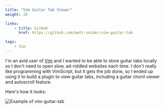 ```yaml
---
title: "Vim Guitar Tab Viewer"
weight: 20

links:
    - title: GitHub
      href: https://github.com/matt-snider/vim-guitar-tab

tags:
    - Vim
---
```


I'm an avid user of [Vim][vim] and I wanted to be able to store guitar tabs locally so
I don't need to open slow, ad-riddled websites each time. I don't really like programming
with VimScript, but it gets the job done, so I ended up using it to build a plugin to view
guitar tabs, including a guitar chord viewer and autoscroll feature.

<!--more-->

Here's how it looks:

![Example of vim-guitar-tab](https://raw.githubusercontent.com/matt-snider/vim-guitar-tab/master/screenshots/example.png)

[vim]: https://www.vim.org/

